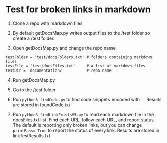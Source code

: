 # Test for broken links in markdown

1. Clone a repo with markdown files

2. By default getDocsMap.py writes output files to the /test folder so create a /test folder.

3. Open getDocsMap.py and change the repo name

```
testFolder = 'test/docsFolders.txt' # folders containing markdown files
testFile = 'test/docsFiles.txt'     # a list of markdown files
testDir = 'documentation/'          # repo name
```

4. Run getDocsMap.py

5. Go to the /test folder

6. Run ```python3 findCode.py``` to find code snippets encoded with ```
Results are stored in foundCode.txt

7. Run ```python3 findLinkExistsV5.py``` to read each markdown file in the docsFiles.txt list.  Find each URL, follow each URL, and report status.  The default is reporting only broken links, but you can change ```printPass= True``` to report the status of every link.  Results are stored in linkTestResults.txt
